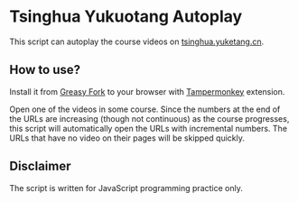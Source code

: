 # Tsinghua Yukuotang Autoplay

This script can autoplay the course videos on [tsinghua.yuketang.cn](tsinghua.yuketang.cn).

## How to use?

Install it from [Greasy Fork](https://greasyfork.org/scripts/422349-tsinghua-yukuotang-autoplay) to your browser with [Tampermonkey](https://www.tampermonkey.net/) extension.

Open one of the videos in some course. Since the numbers at the end of the URLs are increasing (though not continuous) as the course progresses, this script will automatically open the URLs with incremental numbers. The URLs that have no video on their pages will be skipped quickly.

## Disclaimer

The script is written for JavaScript programming practice only.
